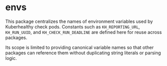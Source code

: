 # envs

This package centralizes the names of environment variables used by Kuberhealthy check pods. Constants such as `KH_REPORTING_URL`, `KH_RUN_UUID`, and `KH_CHECK_RUN_DEADLINE` are defined here for reuse across packages.

Its scope is limited to providing canonical variable names so that other packages can reference them without duplicating string literals or parsing logic.
